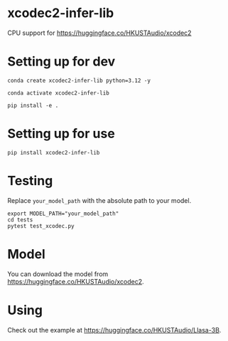 # xcodec2-infer-lib

CPU support for https://huggingface.co/HKUSTAudio/xcodec2

# Setting up for dev

```
conda create xcodec2-infer-lib python=3.12 -y
```

```
conda activate xcodec2-infer-lib
```

```
pip install -e .
```

# Setting up for use

```
pip install xcodec2-infer-lib
```

# Testing

Replace `your_model_path` with the absolute path to your model.

```
export MODEL_PATH="your_model_path" 
cd tests
pytest test_xcodec.py
```

# Model

You can download the model from https://huggingface.co/HKUSTAudio/xcodec2.

# Using

Check out the example at https://huggingface.co/HKUSTAudio/Llasa-3B.